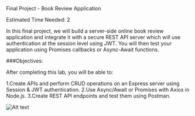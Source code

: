 Final Project - Book Review Application


Estimated Time Needed: 2 

In this final project, we will build a server-side online book review application and integrate it with a secure REST API server which will use authentication at the session level using JWT. You will then test your application using Promises callbacks or Async-Await functions.

###Objectives:

After completing this lab, you will be able to:

1.Create APIs and perform CRUD operations on an Express server using Session & JWT authentication.
2.Use Async/Await or Promises with Axios in Node.js.
3.Create REST API endpoints and test them using Postman.


![Alt text](image.png)


